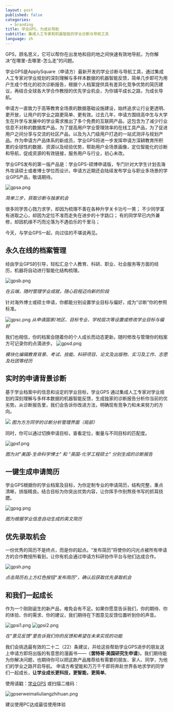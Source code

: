 ```yaml
---
layout: post
published: false
categories:
  - branding
title: 学业GPS，为成长导航
subtitle: 集成人工专家和机器智能的学业诊断与导航工具
language: zh
---
```



GPS，顾名思义，它可以帮你在出发地和目的地之间快速有效地导航，为你解决“在哪里-去哪里-怎么走”的问题。

学业GPS是ApplySquare（申请方）最新开发的学业诊断与导航工具，通过集成人工专家对学业规划的深刻理解与多样本数据的机器智能反馈，简单几步即可为用户生成个性化的初次诊断报告，根据个人档案提供具有差异化竞争优势的简历建议，再结合全球各大学合作教授的优先学业机会，为你铺平成长之路，为成长导航。

申请方一直致力于高等教育全场景的数据基础设施建设，始终追求让行业更透明、更开放，让用户的学业之路更简单、更有效。过去几年，申请方围绕高中生与大学生在升学与发展中的学业需求推出了多个免费的互联网产品，这包含为了减少行业信息不对称的数据库产品，为了提高用户学业管理效率的在线工具产品，为了促进用户之间分享与交流的社区产品，以及为入门级用户打造的一站式测评与规划产品。作为申请方产品体系的新成员，学业GPS将进一步发挥申请方深耕教育所积累的全球性的数据、资源以及经验优势，帮助用户全场景画像，定位智能化的诊断和导航，促成资源的有效链接，服务用户与行业，初心未改。


学业GPS发布的第一版产品是：学业GPS-硕博申请版，专门针对大学生计划去海外攻读硕士或者博士学位而设计。申请方近期还会陆续发布学业与职业多场景的学业GPS产品，敬请期待。

![gpsa.png]({{site.baseurl}}/image/gpsa.png)



*简单三步，获取诊断与独家机会*

很多同学苦心戮力求学，却因为梳理不善在各种升学关卡功亏一篑；
不少同学富有进取之心，却因为定位不准而走失在进步的十字路口；
有的同学早已内外兼修，却因机缘不巧而沦落为不遇伯乐的千里马；

今天，与学业GPS一起，向过往的不堪说再见。

## 永久在线的档案管理

经由学业GPS的引导，轻松汇总个人教育、科研、职业、社会服务等方面的经历，机器将自动进行智能化结构梳理。

![gpsb.png]({{site.baseurl}}/image/gpsb.png)



*在云端，随时管理学业成就，随心启程迈向新的阶段*

针对海外博士或硕士申请，你都能分别设置学业目标与偏好，成为“诊断”你的参照标准。

![gpsc.png]({{site.baseurl}}/image/gpsc.png)
*从申请国家/地区、目标专业、学校层次等设置或修改学业目标与偏好*

我们也相信，你的档案会随着你的个人成长而动态更新。随时修改与管理你的档案方可记录你的点滴进步。
![gpsd.png]({{site.baseurl}}/image/gpsd.png)



*模块化编辑教育背景、考试、技能、科研项目、论文及出版物、实习及工作、志愿及社团等经历*

## 实时的申请背景诊断

基于学业档案中的信息和设定的学业目标，学业GPS 通过集成人工专家对学业规划的深刻理解与多样本数据的机器智能反馈，生成独家的诊断报告分析你当前的优劣势。从诊断报告里，我们会告诉你改进方法，明确现有竞争力和未来努力的方向。

![]({{site.baseurl}}/image/gpse.png)
*图为方方同学的诊断分析管理界面（局部）*

同时，你可以通过切换申请目标，查看定位，衡量与不同目标的匹配度。

![gpsf.png]({{site.baseurl}}/image/gpsf.png)


*图为对“美国-生命科学博士” 和 “英国-化学工程硕士” 分别生成的诊断报告*

## 一键生成申请简历
学业GPS根据你的学业档案及目标，为你定制专业的申请简历，结构完整，重点清晰，排版精良。结合目标为你突出优势内容，让你挥手作别熬夜书写的抓耳挠腮。

![gpsg.png]({{site.baseurl}}/image/gpsg.png)


*图为根据学业信息自动生成的英文简历*

## 优先录取机会
一份优秀的简历不是终点，而是你的起点。“发布简历”将使你的闪光点被所有申请方的合作教授所看到，让你有机会通过申请方科研协作平台与他们达成合作。

![gpsh.png]({{site.baseurl}}/image/gpsh.png)

*点击简历右上方红色按钮“发布简历”，确认后获取优先录取机会*


## 和我们一起成长
作为一个刚刚诞生的新产品，难免会有不足。如果你愿意告诉我们，你的期待、你的体验、你的需求、你的建议，我们期待在下图意见反馈位置听到你的声音。

![gpsi1.png]({{site.baseurl}}/image/gpsi1.png)
![gpsi2.png]({{site.baseurl}}/image/gpsi2.png)

*在“意见反馈”里告诉我们你的反馈和希望在未来实现的功能*

我们会挑选最有效的二十二（22）条建议，并给这些帮助学业GPS进步的朋友送上申请方即将出版的有意思的漫画书——《**罢特哥·美国研究生申请**》。我们期待能为你解决问题，也期待你可以把这款产品推荐给有需要的朋友、家人、同学，为他们的学业之路开启导航。
申请方希望能和万万千千即将奔赴世界各地求学的同学们一起成长，**让学业成长更科技，更智能，更简单**。


使用请戳：[学业GPS](https://www.applysquare.com/plus-cn/) 或扫描二维码：

![gpserweimaliuliangzhihuan.png]({{site.baseurl}}/image/gpserweimaliuliangzhihuan.png)



建议使用PC达成最佳使用体验
